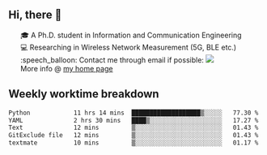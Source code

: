 <h2 > Hi, there 👋 </h3>

<div >
 <ul>
 🎓 A Ph.D. student in Information and Communication Engineering <br>
 💻 Researching in Wireless Network Measurement (5G, BLE etc.)<br>
 :speech_balloon: Contact me through email if possible: <a href="mailto:ethanjia@sjtu.edu.cn"><img src="https://img.shields.io/badge/-ethanjia@sjtu.edu.cn-c14438?style=plastic&logo=Gmail&logoColor=white&link=mailto:mailto:ethanjia@sjtu.edu.cn"></a> <br>
  More info @ <a href="https://haifengjia.github.io">my home page</a>
 </ul>
</div>

<h2 >
Weekly worktime breakdown
</h1>


<!--START_SECTION:waka-->

```txt
Python            11 hrs 14 mins  ███████████████████▒░░░░░   77.30 %
YAML              2 hrs 30 mins   ████▒░░░░░░░░░░░░░░░░░░░░   17.27 %
Text              12 mins         ▒░░░░░░░░░░░░░░░░░░░░░░░░   01.43 %
GitExclude file   12 mins         ▒░░░░░░░░░░░░░░░░░░░░░░░░   01.43 %
textmate          10 mins         ▒░░░░░░░░░░░░░░░░░░░░░░░░   01.17 %
```

<!--END_SECTION:waka-->


